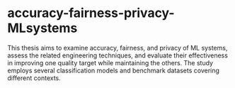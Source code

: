 # accuracy-fairness-privacy-MLsystems
This thesis aims to examine accuracy, fairness, and privacy of ML systems, assess the related engineering techniques, and evaluate their effectiveness in improving one quality target while maintaining the others. The study employs several classification models and benchmark datasets covering different contexts.

